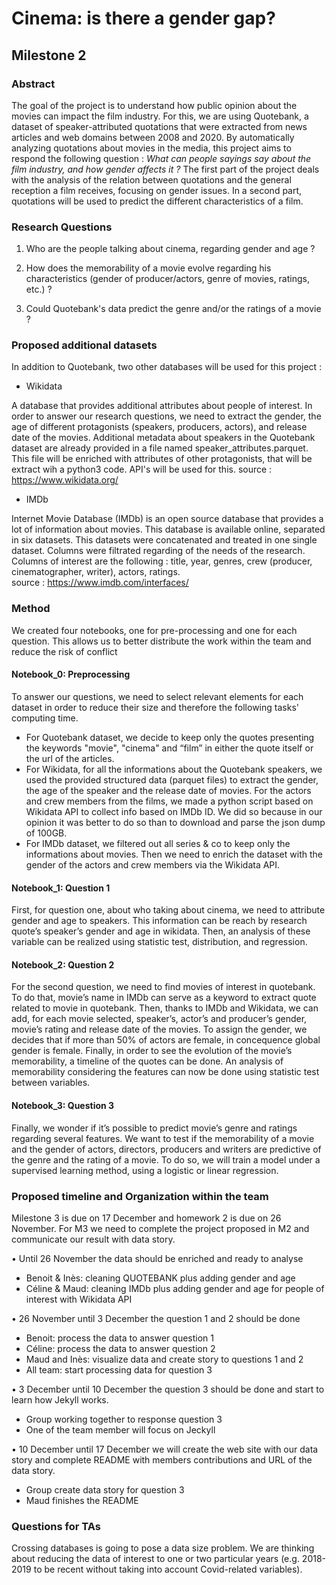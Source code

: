 # Cinema: is there a gender gap?
## Milestone 2


### Abstract

The goal of the project is to understand how public opinion about the movies can impact the film industry. For this, we are using Quotebank, a dataset of speaker-attributed quotations that were extracted from news articles and web domains between 2008 and 2020. By automatically analyzing quotations about movies in the media, this project aims to respond the following question : *What can people sayings say about the film industry, and how gender affects it ?* The first part of the project deals with the analysis of the relation between quotations and the general reception a film receives, focusing on gender issues. In a second part, quotations will be used to predict the different characteristics of a film.


### Research Questions

1. Who are the people talking about cinema, regarding gender and age ?

2. How does the memorability of a movie evolve regarding his characteristics (gender of producer/actors, genre of movies, ratings, etc.) ?

3. Could Quotebank's data predict the genre and/or the ratings of a movie ?


### Proposed additional datasets

In addition to Quotebank, two other databases will be used for this project :

- Wikidata

A database that provides additional attributes about people of interest. In order to answer our research questions, we need to extract the gender, the age of different protagonists (speakers, producers, actors), and release date of the movies. Additional metadata about speakers in the Quotebank dataset are already provided in a file named speaker_attributes.parquet. This file will be enriched with attributes of other protagonists, that will be extract wih a python3 code. API's will be used for this.
source : https://www.wikidata.org/

- IMDb

Internet Movie Database (IMDb) is an open source database that provides a lot of information about movies. This database is available online, separated in six datasets. This datasets were concatenated and treated in one single dataset. Columns were filtrated regarding of the needs of the research. Columns of interest are the following : title, year, genres, crew (producer, cinematographer, writer), actors, ratings.  
source : https://www.imdb.com/interfaces/


### Method

We created four notebooks, one for pre-processing and one for each question. This allows us to better distribute the work within the team and reduce the risk of conflict

#### Notebook_0: Preprocessing
To answer our questions, we need to select relevant elements for each dataset in order to reduce their size and therefore the following tasks' computing time.
- For Quotebank dataset, we decide to keep only the quotes presenting the keywords "movie", "cinema" and “film” in either the quote itself or the url of the articles.
- For Wikidata, for all the informations about the Quotebank speakers, we used the provided structured data (parquet files) to extract the gender, the age of the speaker and the release date of movies. For the actors and crew members from the films, we made a python script based on Wikidata API to collect info based on IMDb ID. We did so because in our opinion it was better to do so than to download and parse the json dump of 100GB.
- For IMDb dataset, we filtered out all series & co to keep only the informations about movies. Then we need to enrich the dataset with the gender of the actors and crew members via the Wikidata API.

#### Notebook_1: Question 1
First, for question one, about who taking about cinema, we need to attribute gender and age to speakers. This information can be reach by research quote’s speaker’s gender and age in wikidata.  Then, an analysis of these variable can be realized using statistic test, distribution, and regression.

#### Notebook_2: Question 2
For the second question, we need to find movies of interest in quotebank. To do that, movie’s name in IMDb can serve as a keyword to extract quote related to movie in quotebank. Then, thanks to IMDb and Wikidata, we can add, for each movie selected, speaker’s, actor’s and producer’s gender, movie’s rating and release date of the movies. To assign the gender, we decides that if more than 50% of actors are female, in concequence global gender is female. Finally, in order to see the evolution of the movie’s memorability, a timeline of the quotes can be done. An analysis of memorability considering the features can now be done using statistic test between variables.

#### Notebook_3: Question 3
Finally, we wonder if it’s possible to predict movie’s genre and ratings regarding several features. We want to test if the memorability of a movie and the gender of actors, directors, producers and writers are predictive of the genre and the rating of a movie. To do so, we will train a model under a supervised learning method, using a logistic or linear regression.


### Proposed timeline and Organization within the team

Milestone 3 is due on 17 December and homework 2 is due on 26 November. For M3 we need to complete the project proposed in M2 and communicate our result with data story.

•	Until 26 November the data should be enriched and ready to analyse

- Benoit & Inès: cleaning QUOTEBANK plus adding gender and age
- Céline & Maud: cleaning IMDb plus adding gender and age for people of interest with Wikidata API

•	26 November until 3 December the question 1 and 2 should be done

- Benoit: process the data to answer question 1
- Céline: process the data to answer question 2
- Maud and Inès: visualize data and create story to questions 1 and 2
- All team: start processing data for question 3

•	3 December until 10 December the question 3 should be done and start to learn how Jekyll works.

- Group working together to response question 3
- One of the team member will focus on Jeckyll

•	10 December until 17 December we will create the web site with our data story and complete README with members contributions and URL of the data story.

- Group create data story for question 3
- Maud finishes the README


### Questions for TAs

Crossing databases is going to pose a data size problem. We are thinking about reducing the data of interest to one or two particular years (e.g. 2018-2019 to be recent without taking into account Covid-related variables).
